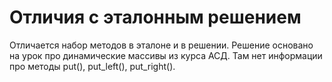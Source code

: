 # Отличия с эталонным решением

Отличается набор методов в эталоне и в решении. Решение основано на урок про динамические массивы из курса АСД.
Там нет информации про методы put(), put_left(), put_right().